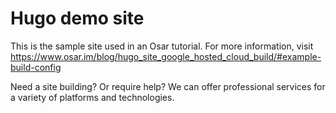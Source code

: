 # Hugo demo site

This is the sample site used in an Osar tutorial. For more information, visit https://www.osar.im/blog/hugo_site_google_hosted_cloud_build/#example-build-config

Need a site building? Or require help? We can offer professional services for a variety of platforms and technologies.